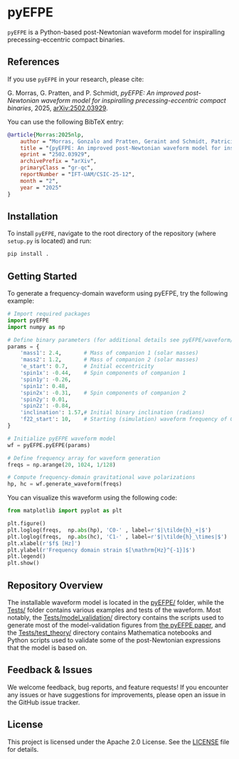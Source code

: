 # pyEFPE

`pyEFPE` is a Python-based post-Newtonian waveform model for inspiralling precessing-eccentric compact binaries.

## References

If you use `pyEFPE` in your research, please cite:

G. Morras, G. Pratten, and P. Schmidt, _pyEFPE: An improved post-Newtonian waveform model for inspiralling precessing-eccentric compact binaries_, 2025, [arXiv:2502.03929](https://arxiv.org/abs/2502.03929).

You can use the following BibTeX entry:

```bibtex
@article{Morras:2025nlp,
    author = "Morras, Gonzalo and Pratten, Geraint and Schmidt, Patricia",
    title = "{pyEFPE: An improved post-Newtonian waveform model for inspiralling precessing-eccentric compact binaries}",
    eprint = "2502.03929",
    archivePrefix = "arXiv",
    primaryClass = "gr-qc",
    reportNumber = "IFT-UAM/CSIC-25-12",
    month = "2",
    year = "2025"
}
```

## Installation

To install `pyEFPE`, navigate to the root directory of the repository (where `setup.py` is located) and run:

```bash
pip install .
```

## Getting Started

To generate a frequency-domain waveform using pyEFPE, try the following example:

```python
# Import required packages
import pyEFPE
import numpy as np

# Define binary parameters (for additional details see pyEFPE/waveform/EFPE.py)
params = {
    'mass1': 2.4,       # Mass of companion 1 (solar masses)
    'mass2': 1.2,       # Mass of companion 2 (solar masses)
    'e_start': 0.7,     # Initial eccentricity
    'spin1x': -0.44,    # Spin components of companion 1
    'spin1y': -0.26,
    'spin1z': 0.48,
    'spin2x': -0.31,    # Spin components of companion 2
    'spin2y': 0.01,
    'spin2z': -0.84,
    'inclination': 1.57,# Initial binary inclination (radians)
    'f22_start': 10,    # Starting (simulation) waveform frequency of GW 22 mode (Hz)
}

# Initialize pyEFPE waveform model
wf = pyEFPE.pyEFPE(params)

# Define frequency array for waveform generation
freqs = np.arange(20, 1024, 1/128)

# Compute frequency-domain gravitational wave polarizations
hp, hc = wf.generate_waveform(freqs)
```

You can visualize this waveform using the following code:

```python
from matplotlib import pyplot as plt

plt.figure()
plt.loglog(freqs,  np.abs(hp), 'C0-' , label=r'$|\tilde{h}_+|$')
plt.loglog(freqs,  np.abs(hc), 'C1-' , label=r'$|\tilde{h}_\times|$')
plt.xlabel(r'$f$ [Hz]')
plt.ylabel(r'Frequency domain strain $[\mathrm{Hz}^{-1}]$')
plt.legend()
plt.show()
```

## Repository Overview

The installable waveform model is located in the [pyEFPE/](pyEFPE) folder, while the [Tests/](Tests) folder contains various examples and tests of the waveform. Most notably, the [Tests/model_validation/](Tests/model_validation) directory contains the scripts used to generate most of the model-validation figures from [the pyEFPE paper](https://arxiv.org/abs/2502.03929), and the [Tests/test_theory/](Tests/test_theory) directory contains Mathematica notebooks and Python scripts used to validate some of the post-Newtonian expressions that the model is based on.

## Feedback & Issues

We welcome feedback, bug reports, and feature requests! If you encounter any issues or have suggestions for improvements, please open an issue in the GitHub issue tracker.

## License

This project is licensed under the Apache 2.0 License. See the [LICENSE](LICENSE) file for details.

